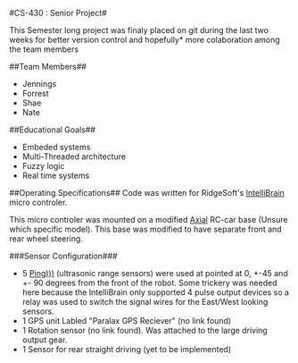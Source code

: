 #CS-430 : Senior Project#

This Semester long project was finaly placed on git during the last two weeks for better version control and hopefully* more colaboration among the team members

##Team Members##
* Jennings
* Forrest
* Shae
* Nate

##Educational Goals##
* Embeded systems
* Multi-Threaded architecture
* Fuzzy logic
* Real time systems

##Operating Specifications##
Code was written for RidgeSoft's [IntelliBrain](http://www.ridgesoft.com/intellibrain/intellibrain.htm) micro controler.

This micro controler was mounted on a modified [Axial](http://www.axialracing.com/) RC-car base (Unsure which specific model). This base was modified to have separate front and rear wheel steering. 

###Sensor Configuration###
* 5 [Ping)))](http://www.parallax.com/tabid/768/ProductID/92/Default.aspx) (ultrasonic range sensors) were used at pointed at 0, +-45 and +- 90 degrees from the front of the robot. Some trickery was needed here because the IntelliBrain only supported 4 pulse output devices so a relay was used to switch the signal wires for the East/West looking sensors.
* 1 GPS unit Labled "Paralax GPS Reciever" (no link found)
* 1 Rotation sensor (no link found). Was attached to the large driving output gear.
* 1 Sensor for rear straight driving (yet to be implemented)


